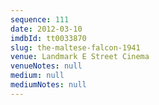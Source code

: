 ```yaml
---
sequence: 111
date: 2012-03-10
imdbId: tt0033870
slug: the-maltese-falcon-1941
venue: Landmark E Street Cinema
venueNotes: null
medium: null
mediumNotes: null
---
```

